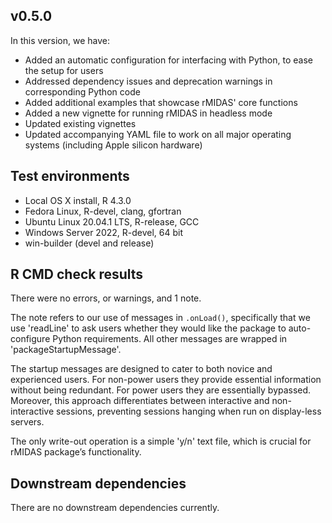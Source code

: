 ## v0.5.0

In this version, we have:

* Added an automatic configuration for interfacing with Python, to ease the setup for users
* Addressed dependency issues and deprecation warnings in corresponding Python code
* Added additional examples that showcase rMIDAS' core functions
* Added a new vignette for running rMIDAS in headless mode
* Updated existing vignettes
* Updated accompanying YAML file to work on all major operating systems (including Apple silicon hardware)

## Test environments
* Local OS X install, R 4.3.0
* Fedora Linux, R-devel, clang, gfortran
* Ubuntu Linux 20.04.1 LTS, R-release, GCC
* Windows Server 2022, R-devel, 64 bit
* win-builder (devel and release)

## R CMD check results

There were no errors, or warnings, and 1 note.

The note refers to our use of messages in `.onLoad()`, specifically that we use 'readLine' to ask users whether they would like the package to auto-configure Python requirements. All other messages are wrapped in 'packageStartupMessage'.

The startup messages are designed to cater to both novice and experienced users. For non-power users they provide essential information without being redundant. For power users they are essentially bypassed. Moreover, this approach differentiates between interactive and non-interactive sessions, preventing sessions hanging when run on display-less servers.

The only write-out operation is a simple 'y/n' text file, which is crucial for rMIDAS package’s functionality.

## Downstream dependencies
There are no downstream dependencies currently.
